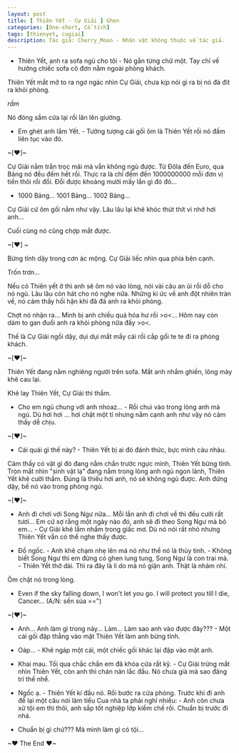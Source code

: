 ```yaml
---
layout: post
title: [ Thiên Yết - Cự Giải ] Ghen
categories: [One-short, Cổ tích]
tags: [thienyet, cugiai]
description: Tác giả: Cherry_Moon - Nhân vật không thuộc về tác giả.
---
```


- Thiên Yết, anh ra sofa ngủ cho tôi - Nó gằn từng chữ một. Tay chỉ về hướng chiếc sofa cô đơn nằm ngoài phòng khách.

Thiên Yết mắt mở to ra ngơ ngác nhìn Cự Giải, chưa kịp nói gì ra bị nó đá đít ra khỏi phòng.

*rầm*

Nó đóng sầm cửa lại rồi lăn lên giường.

- Em ghét anh lắm Yết. - Tưởng tượng cái gối ôm là Thiên Yết rồi nó đấm liên tục vào đó.

~[♥]~​

Cự Giải nằm trằn trọc mãi mà vẫn không ngủ được. Từ Đôla đến Euro, qua Bảng nó đều đếm hết rồi. Thực ra là chỉ đếm đến 1000000000 mỗi đơn vị tiền thôi rồi đổi. Đổi được khoảng mười mấy lần gì đó đó...

- 1000 Bảng... 1001 Bảng... 1002 Bảng...

Cự Giải cứ ôm gối nằm như vậy. Lâu lâu lại khẽ khóc thút thít vì nhớ hơi anh...

Cuối cùng nó cũng chợp mắt được.

~[♥] ~​

Bừng tỉnh dậy trong cơn ác mộng. Cự Giải liếc nhìn qua phía bên cạnh.

Trốn trơn...

Nếu có Thiên yết ở thì anh sẽ ôm nó vào lòng, nói vài câu an ủi rồi dỗ cho nó ngủ. Lâu lâu còn hát cho nó nghe nữa. Những kí ức về anh đột nhiên tràn về, nó cảm thấy hối hận khi đã đá anh ra khỏi phòng.

Chợt nó nhận ra... Mình bị anh chiều quá hóa hư rồi >o<... Hôm nay còn dám to gan đuổi anh ra khỏi phòng nữa đấy >o<.

Thế là Cự Giải ngồi dậy, dụi dụi mắt mấy cái rồi cắp gối te te đi ra phòng khách.

~[♥]~​

Thiên Yết đang nằm nghiêng người trên sofa. Mắt anh nhắm ghiền, lông mày khẽ cau lại.

Khẽ lay Thiên Yết, Cự Giải thì thầm.

- Cho em ngủ chung với anh nhoaz... - Rồi chui vào trong lòng anh mà ngủ. Dù hơi hơi ... hơi chật một tí nhưng nằm cạnh anh như vậy nó cảm thấy dễ chịu.

~[♥]~​

- Cái quái gì thế này? - Thiên Yết bị ai đó đánh thức, bực mình càu nhàu.

Cảm thấy có vật gì đó đang nằm chắn trước ngực mình, Thiên Yết bừng tỉnh. Tròn mắt nhìn "sinh vật lạ" đang nằm trong lòng anh ngủ ngon lành, Thiên Yết khẽ cười thầm. Đúng là thiếu hơi anh, nó sẽ không ngủ được. Anh đứng dậy, bế nó vào trong phòng ngủ.

~[♥]~​

- Anh đi chơi với Song Ngư nữa... Mỗi lần anh đi chơi về thì đều cười rất tươi... Em cứ sợ rằng một ngày nào đó, anh sẽ đi theo Song Ngư mà bỏ em... - Cự Giải khẽ lẩm nhẩm trong giấc mơ. Dù nó nói rất nhỏ nhưng Thiên Yết vẫn có thể nghe thấy được.

- Đồ ngốc. - Anh khẽ chạm nhẹ lên má nó như thể nó là thủy tinh. - Không biết Song Ngư thì em đừng có ghen lung tung, Song Ngư là con trai mà. - Thiên Yết thở dài. Thì ra đây là lí do mà nó giận anh. Thật là nhảm nhí.

Ôm chặt nó trong lòng.

- Even if the sky falling down, I won't let you go. I will protect you till I die, Cancer... (A/N: sến súa ==")

~[♥]~​

- Anh... Anh làm gì trong này... Làm... Làm sao anh vào được đây??? - Một cái gối đập thẳng vào mặt Thiên Yết làm anh bừng tỉnh.

- Oáp... - Khẽ ngáp một cái, một chiếc gối khác lại đập vào mặt anh.

- Khai mau. Tối qua chắc chắn em đã khóa cửa rất kỹ. - Cự Giải trừng mắt nhìn Thiên Yết, còn anh thì chán nản lắc đầu. Nó chưa già mà sao đãng trí thế nhể.

- Ngốc ạ. - Thiên Yết kí đầu nó. Rồi bước ra cửa phòng. Trước khi đi anh để lại một câu nói làm tiểu Cua nhà ta phải nghĩ nhiều: - Anh còn chưa xử tội em thì thôi, anh sắp tốt nghiệp lớp kiềm chế rồi. Chuẩn bị trước đi nhá.

- Chuẩn bị gì chứ??? Mà mình làm gì có tội...

~♥ The End ♥~​